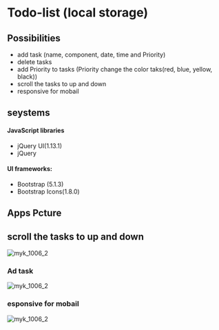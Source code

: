 
# Todo-list (local storage)

## Possibilities
- add task (name, component, date, time and Priority)
- delete tasks
- add Priority  to tasks (Priority  change the color taks(red, blue, yellow, black))
- scroll the tasks to up and down
- responsive for mobail

## seystems
#### JavaScript libraries
- jQuery UI(1.13.1)
- jQuery

#### UI frameworks: 
- Bootstrap (5.1.3)
- Bootstrap Icons(1.8.0)

## Apps Pcture
## scroll the tasks to up and down
![myk_1006_2](https://user-images.githubusercontent.com/75210468/153160581-58b4e858-b1cd-4206-957e-6ccfd6ccc25a.jpg)
### Ad task
![myk_1006_2](https://user-images.githubusercontent.com/75210468/153166282-5ad7e2a9-0361-4059-a847-5c071f51474e.jpg)

### esponsive for mobail
![myk_1006_2](https://user-images.githubusercontent.com/75210468/153166835-fcaf2fe9-dbac-4e98-be87-eecb0aba8fe7.jpg)
